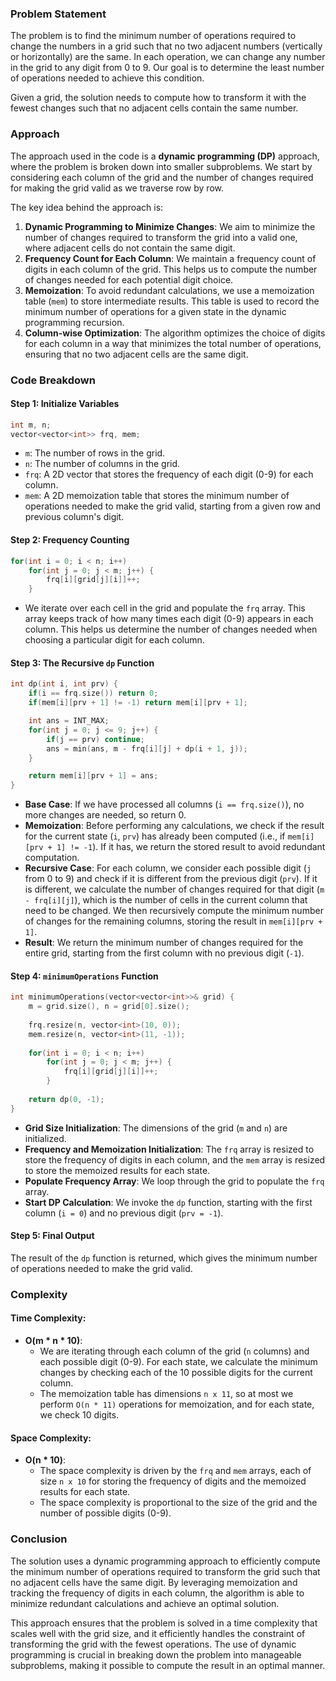 ### Problem Statement

The problem is to find the minimum number of operations required to change the numbers in a grid such that no two adjacent numbers (vertically or horizontally) are the same. In each operation, we can change any number in the grid to any digit from 0 to 9. Our goal is to determine the least number of operations needed to achieve this condition.

Given a grid, the solution needs to compute how to transform it with the fewest changes such that no adjacent cells contain the same number.

### Approach

The approach used in the code is a **dynamic programming (DP)** approach, where the problem is broken down into smaller subproblems. We start by considering each column of the grid and the number of changes required for making the grid valid as we traverse row by row.

The key idea behind the approach is:
1. **Dynamic Programming to Minimize Changes**: We aim to minimize the number of changes required to transform the grid into a valid one, where adjacent cells do not contain the same digit.
2. **Frequency Count for Each Column**: We maintain a frequency count of digits in each column of the grid. This helps us to compute the number of changes needed for each potential digit choice.
3. **Memoization**: To avoid redundant calculations, we use a memoization table (`mem`) to store intermediate results. This table is used to record the minimum number of operations for a given state in the dynamic programming recursion.
4. **Column-wise Optimization**: The algorithm optimizes the choice of digits for each column in a way that minimizes the total number of operations, ensuring that no two adjacent cells are the same digit.

### Code Breakdown

#### Step 1: Initialize Variables
```cpp
int m, n;
vector<vector<int>> frq, mem;
```
- `m`: The number of rows in the grid.
- `n`: The number of columns in the grid.
- `frq`: A 2D vector that stores the frequency of each digit (0-9) for each column.
- `mem`: A 2D memoization table that stores the minimum number of operations needed to make the grid valid, starting from a given row and previous column's digit.

#### Step 2: Frequency Counting
```cpp
for(int i = 0; i < n; i++)
    for(int j = 0; j < m; j++) {
        frq[i][grid[j][i]]++;
    }
```
- We iterate over each cell in the grid and populate the `frq` array. This array keeps track of how many times each digit (0-9) appears in each column. This helps us determine the number of changes needed when choosing a particular digit for each column.

#### Step 3: The Recursive `dp` Function
```cpp
int dp(int i, int prv) {
    if(i == frq.size()) return 0;
    if(mem[i][prv + 1] != -1) return mem[i][prv + 1];

    int ans = INT_MAX;
    for(int j = 0; j <= 9; j++) {
        if(j == prv) continue;
        ans = min(ans, m - frq[i][j] + dp(i + 1, j));
    }

    return mem[i][prv + 1] = ans;
}
```
- **Base Case**: If we have processed all columns (`i == frq.size()`), no more changes are needed, so return 0.
- **Memoization**: Before performing any calculations, we check if the result for the current state (`i`, `prv`) has already been computed (i.e., if `mem[i][prv + 1] != -1`). If it has, we return the stored result to avoid redundant computation.
- **Recursive Case**: For each column, we consider each possible digit (`j` from 0 to 9) and check if it is different from the previous digit (`prv`). If it is different, we calculate the number of changes required for that digit (`m - frq[i][j]`), which is the number of cells in the current column that need to be changed. We then recursively compute the minimum number of changes for the remaining columns, storing the result in `mem[i][prv + 1]`.
- **Result**: We return the minimum number of changes required for the entire grid, starting from the first column with no previous digit (`-1`).

#### Step 4: `minimumOperations` Function
```cpp
int minimumOperations(vector<vector<int>>& grid) {
    m = grid.size(), n = grid[0].size();
    
    frq.resize(n, vector<int>(10, 0));
    mem.resize(n, vector<int>(11, -1));
    
    for(int i = 0; i < n; i++)
        for(int j = 0; j < m; j++) {
            frq[i][grid[j][i]]++;
        }
    
    return dp(0, -1);
}
```
- **Grid Size Initialization**: The dimensions of the grid (`m` and `n`) are initialized.
- **Frequency and Memoization Initialization**: The `frq` array is resized to store the frequency of digits in each column, and the `mem` array is resized to store the memoized results for each state.
- **Populate Frequency Array**: We loop through the grid to populate the `frq` array.
- **Start DP Calculation**: We invoke the `dp` function, starting with the first column (`i = 0`) and no previous digit (`prv = -1`).

#### Step 5: Final Output
The result of the `dp` function is returned, which gives the minimum number of operations needed to make the grid valid.

### Complexity

#### Time Complexity:
- **O(m * n * 10)**: 
  - We are iterating through each column of the grid (`n` columns) and each possible digit (0-9). For each state, we calculate the minimum changes by checking each of the 10 possible digits for the current column.
  - The memoization table has dimensions `n x 11`, so at most we perform `O(n * 11)` operations for memoization, and for each state, we check 10 digits.

#### Space Complexity:
- **O(n * 10)**: 
  - The space complexity is driven by the `frq` and `mem` arrays, each of size `n x 10` for storing the frequency of digits and the memoized results for each state.
  - The space complexity is proportional to the size of the grid and the number of possible digits (0-9).

### Conclusion

The solution uses a dynamic programming approach to efficiently compute the minimum number of operations required to transform the grid such that no adjacent cells have the same digit. By leveraging memoization and tracking the frequency of digits in each column, the algorithm is able to minimize redundant calculations and achieve an optimal solution.

This approach ensures that the problem is solved in a time complexity that scales well with the grid size, and it efficiently handles the constraint of transforming the grid with the fewest operations. The use of dynamic programming is crucial in breaking down the problem into manageable subproblems, making it possible to compute the result in an optimal manner.
